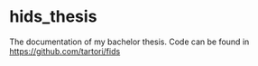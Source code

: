 # hids_thesis

The documentation of my bachelor thesis. Code can be found in <https://github.com/tartori/fids>
